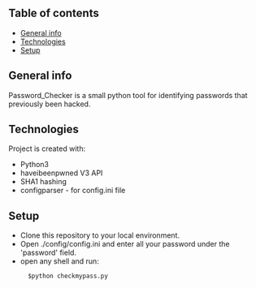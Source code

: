 ## Table of contents
* [General info](#general-info)
* [Technologies](#technologies)
* [Setup](#setup)

## General info
Password_Checker is a small python tool for identifying passwords that previously been hacked.
	
## Technologies
Project is created with:
* Python3
* haveibeenpwned V3 API
* SHA1 hashing
* configparser - for config.ini file
	
## Setup
* Clone this repository to your local environment.
* Open ./config/config.ini and enter all your password under the 'password' field.
* open any shell and run:
    ````
      $python checkmypass.py
    ````
